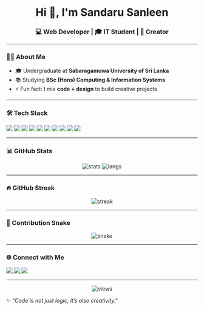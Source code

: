 <!-- Creative GitHub Profile README for Sandaru Sanleen (Leen) -->

<h1 align="center">Hi 👋, I'm Sandaru Sanleen </h1>
<h3 align="center">💻 Web Developer | 🎓 IT Student | 🎥 Creator</h3>

---

### 👨‍💻 About Me  
- 🎓 Undergraduate at **Sabaragamuwa University of Sri Lanka**  
- 📚 Studying **BSc (Hons) Computing & Information Systems**     
- ⚡ Fun fact: I mix **code + design** to build creative projects  

---

### 🛠️ Tech Stack  
<p>
  <img src="https://img.shields.io/badge/Java-ED8B00?style=for-the-badge&logo=java&logoColor=white"/>
  <img src="https://img.shields.io/badge/Python-3776AB?style=for-the-badge&logo=python&logoColor=white"/>
  <img src="https://img.shields.io/badge/JavaScript-F7DF1E?style=for-the-badge&logo=javascript&logoColor=black"/>
  <img src="https://img.shields.io/badge/HTML5-E34F26?style=for-the-badge&logo=html5&logoColor=white"/>
  <img src="https://img.shields.io/badge/CSS3-1572B6?style=for-the-badge&logo=css3&logoColor=white"/>
  <img src="https://img.shields.io/badge/React-61DAFB?style=for-the-badge&logo=react&logoColor=black"/>
  <img src="https://img.shields.io/badge/Node.js-43853D?style=for-the-badge&logo=node.js&logoColor=white"/>
  <img src="https://img.shields.io/badge/MySQL-4479A1?style=for-the-badge&logo=mysql&logoColor=white"/>
  <img src="https://img.shields.io/badge/Figma-F24E1E?style=for-the-badge&logo=figma&logoColor=white"/>
  <img src="https://img.shields.io/badge/Photoshop-31A8FF?style=for-the-badge&logo=adobephotoshop&logoColor=white"/>
</p>

---

### 📊 GitHub Stats  
<p align="center">
  <img src="https://github-readme-stats.vercel.app/api?username=sandarusanleen&show_icons=true&theme=radical" alt="stats" />
  <img src="https://github-readme-stats.vercel.app/api/top-langs/?username=sandarusanleen&layout=compact&theme=radical" alt="langs" />
</p>

---

### 🔥 GitHub Streak  
<p align="center">
  <img src="https://github-readme-streak-stats.herokuapp.com/?user=sandarusanleen&theme=radical" alt="streak"/>
</p>

---

### 🐍 Contribution Snake  
<p align="center">
  <img src="https://github.com/sandarusanleen/blob/output/github-contribution-grid-snake.svg" alt="snake"/>
</p>

---

### 🌐 Connect with Me  
<p>
  <a href="https://linkedin.com/" target="_blank">
    <img src="https://img.shields.io/badge/LinkedIn-Connect-blue?style=for-the-badge&logo=linkedin"/>
  </a>
  <a href="https://youtube.com/" target="_blank">
    <img src="https://img.shields.io/badge/YouTube-LeenFX-red?style=for-the-badge&logo=youtube"/>
  </a>
  <a href="https://YOUR_PORTFOLIO.com" target="_blank">
    <img src="https://img.shields.io/badge/Portfolio-Visit-orange?style=for-the-badge&logo=google-chrome"/>
  </a>
</p>

---

<p align="center">
  <img src="https://komarev.com/ghpvc/?username=YOUR_GITHUB_USERNAME&label=Profile%20views&color=0e75b6&style=flat" alt="views"/>
</p>

✨ *"Code is not just logic, it’s also creativity."*  
